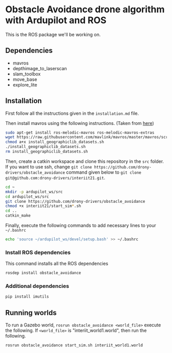 # Obstacle Avoidance drone algorithm with Ardupilot and ROS

This is the ROS package we'll be working on.

## Dependencies
- mavros
- depthimage_to_laserscan
- slam_toolbox
- move_base
- explore_lite

## Installation

First follow all the instructions given in the `installation.md` file.

Then install mavros using the following instructions. (Taken from  [here](https://ardupilot.org/dev/docs/ros-install.html#installing-mavros))

``` sh
sudo apt-get install ros-melodic-mavros ros-melodic-mavros-extras
wget https://raw.githubusercontent.com/mavlink/mavros/master/mavros/scripts/install_geographiclib_datasets.sh
chmod a+x install_geographiclib_datasets.sh
./install_geographiclib_datasets.sh
rm install_geographiclib_datasets.sh
```

Then, create a catkin workspace and clone this repository in the `src` folder. If you want to use ssh, change `git clone https://github.com/drony-drivers/obstacle_avoidance` command given below to `git clone git@github.com:drony-drivers/interiit21.git`.

``` sh
cd ~
mkdir -p ardupilot_ws/src
cd ardupilot_ws/src
git clone https://github.com/drony-drivers/obstacle_avoidance
chmod +x interiit21/start_sim*.sh
cd ..
catkin_make
```

Finally, execute the following commands to add necessary lines to your `~/.bashrc`

``` sh
echo 'source ~/ardupilot_ws/devel/setup.bash' >> ~/.bashrc
```

### Install ROS dependencies
This command installs all the ROS dependencies
``` sh
rosdep install obstacle_avoidance
```
### Additional dependencies
``` sh
pip install imutils
```

## Running worlds

To run a Gazebo world, `rosrun obstacle_avoidance <world_file>`  execute the following. If `<world_file>` is "interiit_world1.world", then run the following.

``` sh
rosrun obstacle_avoidance start_sim.sh interiit_world1.world
```
